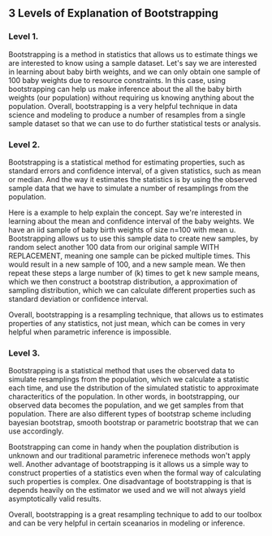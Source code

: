 ## 3 Levels of Explanation of Bootstrapping

### Level 1. <br>
Bootstrapping is a method in statistics that allows us to estimate things we are interested to know using a sample dataset. Let's say we are interested in learning about baby birth weights, and we can only obtain one sample of 100 baby weights due to resource constraints. In this case, using bootstrapping can help us make inference about the all the baby birth weights (our population) without requiring us knowing anything about the population. Overall, bootstrapping is a very helpful technique in data science and modeling to produce a number of resamples from a single sample dataset so that we can use to do further statistical tests or analysis.

### Level 2. <br>
Bootstrapping is a statistical method for estimating properties, such as standard errors and confidence interval, of a given statistics, such as mean or median. And the way it estimates the statistics is by using the observed sample data that we have to simulate a number of resamplings from the population.

Here is a example to help explain the concept. Say we're interested in learning about the mean and confidence interval of the baby weights. We have an iid sample of baby birth weights of size n=100 with mean u. Bootstrapping allows us to use this sample data to create new samples, by random select another 100 data from our original sample WITH REPLACEMENT, meaning one sample can be picked multiple times. This would result in a new sample of 100, and a new sample mean. We then repeat these steps a large number of (k) times to get k new sample means, which we then construct a bootstrap distribution, a approximation of sampling distribution, which we can calculate different properties such as standard deviation or confidence interval.

Overall, bootstrapping is a resampling technique, that allows us to estimates properties of any statistics, not just mean, which can be comes in very helpful when parametric inference is impossible.

### Level 3. <br>
Bootstrapping is a statistical method that uses the observed data to simulate resamplings from the population, which we calculate a statistic each time, and use the dstribution of the simulated statistic to approximate characteritics of the population. In other words, in bootstrapping, our observed data becomes the population, and we get samples from that population. There are also different types of bootstrap scheme including bayesian bootstrap, smooth bootstrap or parametric bootstrap that we can use accordingly.

Bootstrapping can come in handy when the pouplation distribution is unknown and our traditional parametric inferenece methods won't apply well. Another advantage of bootstrapping is it allows us a simple way to construct properties of a statistics even when the formal way of calculating such properties is complex. One disadvantage of bootstrapping is that is depends heavily on the estimator we used and we will not always yield asymptotically valid results.

Overall, bootstrapping is a great resampling technique to add to our toolbox and can be very helpful in certain sceanarios in modeling or inference.
